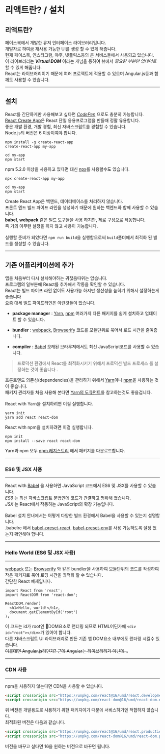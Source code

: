 리액트란? / 설치
================
리액트란?
--------
페이스북에서 개발한 유저 인터페이스 라이브러리입니다.<br>
개발자로 하여금 재사용 가능한 UI를 생성 할 수 있게 해줍니다.<br>
현재 페이스북, 인스타그램, 야후, 넷플릭스등의 큰 서비스들에서 사용되고 있습니다.<br>
이 라이브러리는 ***Virtual DOM*** 이라는 개넘을 통하여 뷰에서 *필요한 부분만 업데이트* 할 수 있게 해줍니다.<br>
React는 라이브러리이기 때문에 여러 프로젝트에 적용할 수 있으며 Angular.js등과 함께도 사용할 수 있습니다.
*********
설치
--------
React를 간단하게만 사용해보고 싶다면 *[CodePen](https://codepen.io/gaearon/pen/rrpgNB?editors=0010)* 으로도 충분히 가능합니다.<br>
[React Create App](http://github.com/facebookincubator/create-react-app)은 React 단일 응용프로그램을 만들때 정말 유용합니다.<br>
좋은 개발 환경, 개발 경험, 최신 자바스크립트를 경험할 수 있습니다.<br>
Node.js의 버전은 6 이상이여야 합니다.<br>
```
npm install -g create-react-app
create-react-app my-app

cd my-app
npm start
```
npm 5.2.0 이상을 사용하고 있다면 대신 [npx](https://www.npmjs.com/package/npx)를 사용할수도 있습니다.
```
npx create-react-app my-app

cd my-app
npm start
```
Create React App은 백앤드, 데이터베이스를 처리하지 않습니다.<br>
프론트 엔드 빌드 파이프 라인을 생성하기 때문에 원하는 백엔드와 함께 사용할 수 있습니다.<br>
**babel**, **webpack** 같은 빌드 도구들을 사용 하지만, 제로 구성으로 작동합니다.<br>
즉 거의 아무런 설정을 하지 않고 사용이 가능합니다.<br>
<br>
실행할 준비가 되었다면 ```npm run build```을 실행함으로써 ```build```폴더에서 최적화 된 빌드를 생성할 수 있습니다.<br>
*****
기존 어플리케이션에 추가
-----
앱을 처음부터 다시 설치해야하는 귀찮음따위는 없습니다.<br>
프로그램의 일부분에 React를 추가해서 작동을 확인할 수 있습니다.<br>
React는 빌드 파이프 라인 없이도 사용가능 하지만 생산성을 높히기 위해서 설정하는게 좋습니다<br>
요즘 대세 빌드 파이프라인은 이런것들이 있습니다.<br>
* **package manager** : [Yarn](https://yarnpkg.com/), [npm](https://www.npmjs.com/)
여러가지 다른 패키지를 쉽게 설치하고 업데이트 할 수 있습니다.

* **bundler** : [webpack](https://webpack.js.org/), [Browserify](http://browserify.org/)
코드를 모듈단위로 묶어서 로드 시간을 줄여줍니다.

* **compiler** : [Babel](http://babeljs.io/)
오래된 브라우저에서도 최신 JavaScript코드를 사용할 수 있습니다.

> 프로덕션 환경에서 React를 최적화시키기 위해서 프로덕션 빌드 프로세스 를 설정하는 것이 좋습니다 .

프론트엔드 의존성(dependencies)을 관리하기 위해서 [Yarn](https://yarnpkg.com/)이나 [npm](https://www.npmjs.com/)을 사용하는 것이 좋습니다.<br>
패키지 관리자를 처음 사용해 본다면 [Yarn의 도큐먼트](https://yarnpkg.com/en/docs/getting-started)를 참고하는것도 좋을겁니다.<br>
<br>
React with Yarn을 설치하려면 이걸 실행합니다.
```
yarn init
yarn add react react-dom
```
React with npm을 설치하려면 이걸 실행합니다.
```
npm init
npm install --save react react-dom
```

Yarn과 npm 모두 [npm 레지스트리](https://www.npmjs.com/) 에서 패키지를 다운로드합니다.

---------
### ES6 및 JSX 사용
-----------
React with [Babel](http://babeljs.io/) 을 사용하면 JavaScript 코드에서 ES6 및 JSX를 사용할 수 있습니다.<br>
*ES6* 는 최신 자바스크립트 문법인데 코드가 간결하고 명확해 졌습니다.<br>
*JSX* 는 React에서 작동하는 JavaScript의 확장 기능입니다.<br>
<br>
Babel 설치 안내에서는 어떻게 다양한 빌드 환경에서 Babel을 사용할 수 있는지 설명합니다.<br>
.babelrc 에서 [babel-preset-react](http://babeljs.io/docs/plugins/preset-react/#basic-setup-with-the-cli-), [babel-preset-env](http://babeljs.io/docs/plugins/preset-env/)를 사용 가능하도록 설정 했는지 확인해야 합니다.

---------
### Hello World (ES6 및 JSX 사용)
---------
[webpack](https://webpack.js.org/) 또는 [Browserify](http://browserify.org/) 와 같은 bundler을 사용하여 모듈단위의 코드를 작성하여 작은 패키지로 묶어 로딩 시간을 최적화 할 수 있습니다.<br>
간단한 React 예제입니다.
```JSX
import React from 'react';
import ReactDOM from 'react-dom';

ReactDOM.render(
  <h1>Hello, world!</h1>,
  document.getElementById('root')
);
```
이 코드는 id가 root인 DOM요소로 랜더링 되므로 HTML어딘가에 ```<div id="root"></div>```가 있어야 합니다.<br>
다른 자바스크립트 UI 라이브러리로 만든 기존 앱 DOM요소 내부에도 랜더링 시킬수 있습니다.<br>
~~이를테면 Angular.js라던가? 근데 Angular는 라이브러리가 아닌데...~~

-----
### CDN 사용
------
npm을 사용하지 않는다면 CDN을 사용할 수 있습니다.
```HTML
<script crossorigin src="https://unpkg.com/react@16/umd/react.development.js"></script>
<script crossorigin src="https://unpkg.com/react-dom@16/umd/react-dom.development.js"></script>
```
위 버전은 개발용도로 사용하기 위한 패키지이기 때문에 서비스하기엔 적합하지 않습니다.<br>
최적화된 버전은 다음과 같습니다.
```html
<script crossorigin src="https://unpkg.com/react@16/umd/react.production.min.js"></script>
<script crossorigin src="https://unpkg.com/react-dom@16/umd/react-dom.production.min.js"></script>
```
버전을 바꾸고 싶다면 16을 원하는 버전으로 바꾸면 됩니다.<br>
